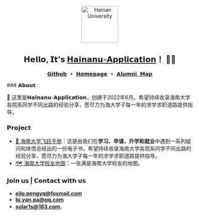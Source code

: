 <p align="center">
    <img alt="Hainan University" src="https://github.com/Hainanu-Application/.github/tree/main/profile/img/Hainan-University-Logo.jpg" height="100">
</p>

<h2 align="center"> 𝗛𝗲𝗹𝗹𝗼, 𝗜𝘁'𝘀 <a href="https://peng-yq.github.io">𝗛𝗮𝗶𝗻𝗮𝗻𝘂-𝗔𝗽𝗽𝗹𝗶𝗰𝗮𝘁𝗶𝗼𝗻</a>！ 👨‍💻 </h2>

<p align="center">
  <samp>
    <a href="https://github.com/Hainanu-Application">𝗚𝗶𝘁𝗵𝘂𝗯</a> ∙ 
    <a href="https://peng-yq.github.io">𝗛𝗼𝗺𝗲𝗽𝗮𝗴𝗲</a> ∙
    <a href="https://hainanu-application.github.io/Hainanu-Alumni-Map">𝗔𝗹𝘂𝗺𝗻𝗶 𝗠𝗮𝗽 </a> 
  </samp>
</p>
### 𝗔𝗯𝗼𝘂𝘁

👋 这里是𝗛𝗮𝗶𝗻𝗮𝗻𝘂-𝗔𝗽𝗽𝗹𝗶𝗰𝗮𝘁𝗶𝗼𝗻，创建于2022年6月。希望持续收录海南大学各院系同学不同出路的经验分享，愿尽力为海大学子每一年的求学求职道路提供指导。

### 𝗣𝗿𝗼𝗷𝗲𝗰𝘁

- [📘 海南大学飞跃手册](https://github.com/Hainanu-Application/Hainanu-Application.github.io)：这是由我们在**学习、申请、升学和就业**中遇到一系列疑问和体悟总结出的一份电子书，希望持续收录海南大学各院系同学不同出路的经验分享，愿尽力为海大学子每一年的求学求职道路提供指导。
- [🗺 海南大学校友地图](https://github.com/Hainanu-Application/Hainanu-Alumni-Map)：一张满是海南大学校友的地图。

### 𝗝𝗼𝗶𝗻 𝘂𝘀 | 𝗖𝗼𝗻𝘁𝗮𝗰𝘁 𝘄𝗶𝘁𝗵 𝘂𝘀

- [**eilo.pengyq@foxmail.com**](mailto:eilo.pengyq@foxmail.com)
- **[bj.yan.pa@qq.com](mailto:bj.yan.pa@qq.com)**
- [**solar1s@163.com**](mailto:solar1s@163.com)。

